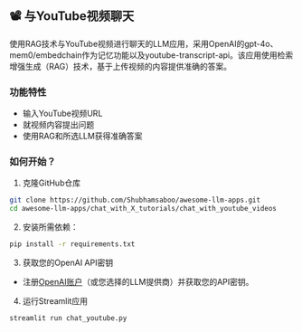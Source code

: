 ## 📽️ 与YouTube视频聊天

使用RAG技术与YouTube视频进行聊天的LLM应用，采用OpenAI的gpt-4o、mem0/embedchain作为记忆功能以及youtube-transcript-api。该应用使用检索增强生成（RAG）技术，基于上传视频的内容提供准确的答案。

### 功能特性

- 输入YouTube视频URL
- 就视频内容提出问题
- 使用RAG和所选LLM获得准确答案

### 如何开始？

1. 克隆GitHub仓库

```bash
git clone https://github.com/Shubhamsaboo/awesome-llm-apps.git
cd awesome-llm-apps/chat_with_X_tutorials/chat_with_youtube_videos
```
2. 安装所需依赖：

```bash
pip install -r requirements.txt
```
3. 获取您的OpenAI API密钥

- 注册[OpenAI账户](https://platform.openai.com/)（或您选择的LLM提供商）并获取您的API密钥。

4. 运行Streamlit应用
```bash
streamlit run chat_youtube.py
```